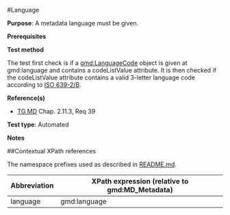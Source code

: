 #Language

**Purpose**: A metadata language must be given.

**Prerequisites**

**Test method**

The test first check is if a [gmd:LanguageCode](#lang) object is given at gmd:language and contains a codeListValue attribute. It is then checked if the codeListValue attribute contains a valid 3-letter language code according to [ISO 639-2/B](http://en.wikipedia.org/wiki/List_of_ISO_639-1_codes).

**Reference(s)**	 

* [TG MD](./README#ref_TG_MD) Chap. 2.11.3, Req 39


**Test type**: Automated

**Notes**

##Contextual XPath references

The namespace prefixes used as described in [README.md](./README#namespaces).

Abbreviation                                   |  XPath expression (relative to gmd:MD_Metadata)
-----------------------------------------------| -------------------------------------------------------------------------
<a name="lang"></a> language   | gmd:language
